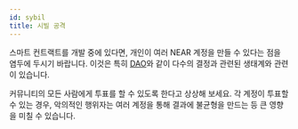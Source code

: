 ```yaml
---
id: sybil
title: 시빌 공격
---
```


스마트 컨트랙트를 개발 중에 있다면, 개인이 여러 NEAR 계정을 만들 수 있다는 점을 염두에 두시기 바랍니다. 이것은 특히 [DAO](../../5.primitives/dao.md)와 같이 다수의 결정과 관련된 생태계와 관련이 있습니다.

커뮤니티의 모든 사람에게 투표를 할 수 있도록 한다고 상상해 보세요. 각 계정이 투표할 수 있는 경우, 악의적인 행위자는 여러 계정을 통해 결과에 불균형을 만드는 등 큰 영향을 미칠 수 있습니다.
